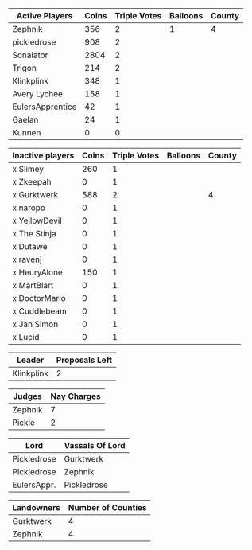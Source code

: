 | Active Players  | Coins | Triple Votes | Balloons | County |
|-----------------|-------|--------------|----------|--------|
| Zephnik         |  356  |2             |1         |  4     |
| pickledrose     |  908  |2             |          |        |
| Sonalator       | 2804  |2             |          |        |
| Trigon          |214    |2             |          |        |
| Klinkplink      |348    | 1            |          |        |
| Avery Lychee    |   158 |   1          |          |        |
| EulersApprentice|42     |    1         |          |        |
| Gaelan          |   24  |     1        |          |        |
| Kunnen          |   0   |     0        |          |        |

| Inactive players| Coins | Triple Votes | Balloons | County |
|-----------------|-------|--------------|----------|--------|
|x Slimey         | 260   |1             |          |        |
|x Zkeepah        |  0    |  1           |          |        |
|x Gurktwerk      | 588   |2             |          |4       |
|x naropo         |  0    | 1            |          |        |
|x YellowDevil    | 0     |  1           |          |        |
|x The Stinja     |0      |   1          |          |        |
|x Dutawe         | 0     |    1         |          |        |
|x ravenj         |  0    |     1        |          |        |
|x HeuryAlone     | 150   | 1            |          |        |
|x MartBlart      | 0     |1             |          |        |
|x DoctorMario    |    0  | 1            |          |        |
|x Cuddlebeam     |0      |  1           |          |        |
|x Jan Simon      |0      |   1          |          |        |
|x Lucid          |0      |    1         |          |        |

|Leader      |Proposals Left|
|------------|--------------|
|Klinkplink  |2             |

|Judges     |Nay Charges|
|-----------|-----------|
|Zephnik    |7          |
|Pickle     |2          |

|Lord       | Vassals Of Lord|
|-----------|----------------|
|Pickledrose|Gurktwerk       |
|Pickledrose|Zephnik         |
|EulersAppr.|Pickledrose     |

|Landowners | Number of Counties |
|-----------|--------------------|
|Gurktwerk  |4                   |
|Zephnik    |4                   |
